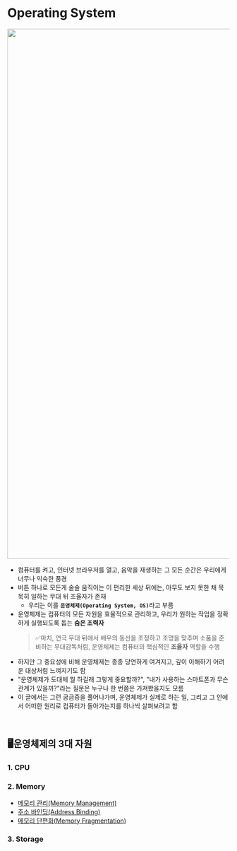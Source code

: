 # Operating System

<img src="https://images.unsplash.com/photo-1637607699029-8568cd757a5a?q=80&w=2070&auto=format&fit=crop&ixlib=rb-4.0.3&ixid=M3wxMjA3fDB8MHxwaG90by1wYWdlfHx8fGVufDB8fHx8fA%3D%3D" width="1200"/>  

- 컴퓨터를 켜고, 인터넷 브라우저를 열고, 음악을 재생하는 그 모든 순간은 우리에게 너무나 익숙한 풍경
- 버튼 하나로 모든게 술술 움직이는 이 편리한 세상 뒤에는, 아무도 보지 못한 채 묵묵히 일하는 무대 뒤 조율자가 존재
    - 우리는 이를 <b>`운영체제(Operating System, OS)`</b>라고 부름
- 운영체제는 컴퓨터의 모든 자원을 효율적으로 관리하고, 우리가 원하는 작업을 정확하게 실행되도록 돕는 <b>숨은 조력자</b>  
    > ✅마치, 연극 무대 뒤에서 배우의 동선을 조정하고 조명을 맞추며 소품을 준비하는 무대감독처럼, 운영체제는 컴퓨터의 핵심적인 <b>조율자</b> 역할을 수행  
- 하지만 그 중요성에 비해 운영체제는 종종 당연하게 여겨지고, 깊이 이해하기 어려운 대상처럼 느껴지기도 함
- "운영체제가 도대체 뭘 하길래 그렇게 중요할까?", "내가 사용하는 스마트폰과 무슨 관계가 있을까?"라는 질문은 누구나 한 번쯤은 가져봤을지도 모름
- 이 글에서는 그런 궁금증을 풀어나가며, 운영체제가 실제로 하는 일, 그리고 그 안에서 어떠한 원리로 컴퓨터가 돌아가는지를 하나씩 살펴보려고 함

<br>

## 🖥️운영체제의 3대 자원
### 1. CPU

### 2. Memory
- [메모리 관리(Memory Management)](/OS/Memory%20Management.md)
- [주소 바인딩(Address Binding)](/OS/Memory%20Address%20Binding.md)
- [메모리 단편화(Memory Fragmentation)](/OS/Memory%20Fragmentation.md)  

### 3. Storage